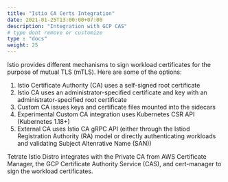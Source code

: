```yaml
---
title: "Istio CA Certs Integration"
date: 2021-01-25T13:00:00+07:00
description: "Integration with GCP CAS"
# type dont remove or customize
type : "docs"
weight: 25
---
```


Istio provides different mechanisms to sign workload certificates for the purpose of mutual TLS (mTLS). Here are some of the options:

1. Istio Certificate Authority (CA) uses a self-signed root certificate
1. Istio CA uses an administrator-specified certificate and key with an administrator-specified root certificate
1. Custom CA issues keys and certificate files mounted into the sidecars
1. Experimental Custom CA integration uses Kubernetes CSR API (Kubernetes 1.18+)
1. External CA uses Istio CA gRPC API (either through the Istiod Registration Authority (RA) model or directly authenticating workloads and validating Subject Altenrative Name (SAN))

Tetrate Istio Distro integrates with the Private CA from AWS Certificate Manager, the GCP Certificate Authority Service (CAS), and cert-manager to sign the workload certificates.
